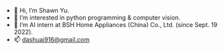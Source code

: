 - 👋 Hi, I’m Shawn Yu.
- 👀 I’m interested in python programming & computer vision.
- 💞️ I’m AI intern at BSH Home Appliances (China) Co., Ltd. (since Sept. 19 2022). 
- 📫 dashuai916@gmail.com

<!---
YUDASHUAI916/YUDASHUAI916 is a ✨ special ✨ repository because its `README.md` (this file) appears on your GitHub profile.
You can click the Preview link to take a look at your changes.
--->
